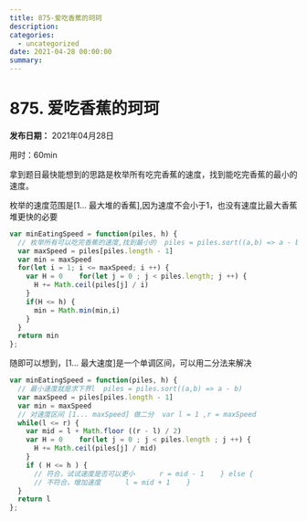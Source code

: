 ```yaml
---
title: 875-爱吃香蕉的珂珂
description: 
categories:
  - uncategorized
date: 2021-04-28 00:00:00
summary: 
---
```


# 875. 爱吃香蕉的珂珂

**发布日期：** 2021年04月28日

用时：60min

拿到题目最快能想到的思路是枚举所有吃完香蕉的速度，找到能吃完香蕉的最小的速度。

枚举的速度范围是[1… 最大堆的香蕉],因为速度不会小于1，也没有速度比最大香蕉堆更快的必要

```javascript
var minEatingSpeed = function(piles, h) {
  // 枚举所有可以吃完香蕉的速度,找到最小的  piles = piles.sort((a,b) => a - b)
  var maxSpeed = piles[piles.length - 1]
  var min = maxSpeed
  for(let i = 1; i <= maxSpeed; i ++) {
    var H = 0    for(let j = 0 ; j < piles.length; j ++) {
      H += Math.ceil(piles[j] / i)
    }
    if(H <= h) {
      min = Math.min(min,i)
    }
  }
  return min
};
```

随即可以想到，[1… 最大速度]是一个单调区间，可以用二分法来解决

```javascript
var minEatingSpeed = function(piles, h) {
  // 最小速度就是求下界l  piles = piles.sort((a,b) => a - b)
  var maxSpeed = piles[piles.length - 1]
  var min = maxSpeed
  // 对速度区间 [1... maxSpeed] 做二分  var l = 1 ,r = maxSpeed
  while(l <= r) {
    var mid = l + Math.floor ((r - l) / 2)
    var H = 0    for(let j = 0 ; j < piles.length ; j ++) {
      H += Math.ceil(piles[j] / mid)
    }
    if ( H <= h ) {
      // 符合，试试速度是否可以更小      r = mid - 1    } else {
      // 不符合，增加速度      l = mid + 1    }
  }
  return l
};
```

